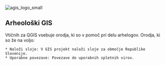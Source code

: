 


 ![agis_logo_small](https://user-images.githubusercontent.com/32578708/75514424-bfed1000-59f7-11ea-92fd-25bd466aed83.png) 
## Arheološki GIS

Vtičnih za QGIS vsebuje orodja, ki so v pomoč pri delu arhelogov. Orodja, ki so že na voljo:

    * Naloži sloje: V GIS projekt naloži sloje za območje Republike Slovenije.
    * Uporabne povezave: Povezave do uporabnih spletnih virov.
